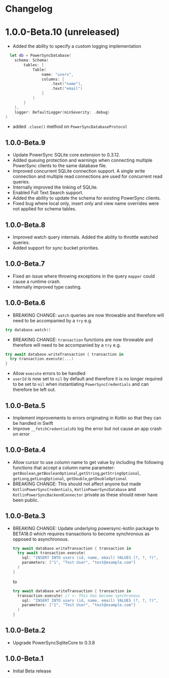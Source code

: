 # Changelog

# 1.0.0-Beta.10 (unreleased)

* Added the ability to specify a custom logging implementation
```swift
  let db = PowerSyncDatabase(
    schema: Schema(
        tables: [
            Table(
                name: "users",
                columns: [
                    .text("name"),
                    .text("email")
                ]
            )
        ]
    ),
    logger: DefaultLogger(minSeverity: .debug)
)
```
* added `.close()` method on `PowerSyncDatabaseProtocol`

## 1.0.0-Beta.9

* Update PowerSync SQLite core extension to 0.3.12.
* Added queuing protection and warnings when connecting multiple PowerSync clients to the same database file.
* Improved concurrent SQLite connection support. A single write connection and multiple read connections are used for concurrent read queries.
* Internally improved the linking of SQLite.
* Enabled Full Text Search support.
* Added the ability to update the schema for existing PowerSync clients.
* Fixed bug where local only, insert only and view name overrides were not applied for schema tables.

## 1.0.0-Beta.8

* Improved watch query internals. Added the ability to throttle watched queries.
* Added support for sync bucket priorities.

## 1.0.0-Beta.7

* Fixed an issue where throwing exceptions in the query `mapper` could cause a runtime crash.
* Internally improved type casting.

## 1.0.0-Beta.6

* BREAKING CHANGE: `watch` queries are now throwable and therefore will need to be accompanied by a `try` e.g.

```swift
try database.watch()
```

* BREAKING CHANGE: `transaction` functions are now throwable and therefore will need to be accompanied by a `try` e.g.

```swift
try await database.writeTransaction { transaction in
  try transaction.execute(...)
}
```
* Allow `execute` errors to be handled
* `userId` is now set to `nil` by default and therefore it is no longer required to be set to `nil` when instantiating `PowerSyncCredentials` and can therefore be left out.

## 1.0.0-Beta.5

* Implement improvements to errors originating in Kotlin so that they can be handled in Swift
* Improve `__fetchCredentials`to log the error but not cause an app crash on error


## 1.0.0-Beta.4

* Allow cursor to use column name to get value by including the following functions that accept a column name parameter:
`getBoolean`,`getBooleanOptional`,`getString`,`getStringOptional`, `getLong`,`getLongOptional`, `getDouble`,`getDoubleOptional`
* BREAKING CHANGE: This should not affect anyone but made `KotlinPowerSyncCredentials`, `KotlinPowerSyncDatabase` and `KotlinPowerSyncBackendConnector` private as these should never have been public.


## 1.0.0-Beta.3

* BREAKING CHANGE: Update underlying powersync-kotlin package to BETA18.0 which requires transactions to become synchronous as opposed to asynchronous.
  ```swift
  try await database.writeTransaction { transaction in
    try await transaction.execute(
      sql: "INSERT INTO users (id, name, email) VALUES (?, ?, ?)",
      parameters: ["1", "Test User", "test@example.com"]
    )
  }
  ```
  to
  ```swift
  try await database.writeTransaction { transaction in
    transaction.execute( // <- This has become synchronous
      sql: "INSERT INTO users (id, name, email) VALUES (?, ?, ?)",
      parameters: ["1", "Test User", "test@example.com"]
    )
  }
  ```

## 1.0.0-Beta.2

* Upgrade PowerSyncSqliteCore to 0.3.8

## 1.0.0-Beta.1

* Initial Beta release

